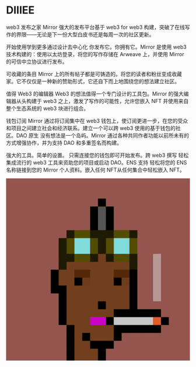# DIIIEE

web3 发布之家
Mirror 强大的发布平台基于 web3 for web3 构建，突破了在线写作的界限——无论是下一份大型白皮书还是每周一次的社区更新。

开始使用学到更多通过设计去中心化
你发布它。你拥有它。Mirror 是使用 web3 技术构建的：使用以太坊登录，将您的写作存储在 Arweave 上，并使用 Mirror 的可信中立协议进行发布。

可收藏的条目
Mirror 上的所有帖子都是可铸造的。将您的读者和粉丝变成收藏家。它不仅仅是一种新的赞助形式，它还自下而上地围绕您的想法建立社区。

值得 Web3 的编辑器
Web3 的想法值得一个专门设计的工具包。Mirror 的强大编辑器从头构建于 web3 之上，激发了写作的可能性，允许您嵌入 NFT 并使用来自整个生态系统的 web3 块进行组合。

钱包订阅
Mirror 通过将订阅集中在 web3 钱包上，使订阅更进一步，在您的受众和项目之间建立社会和经济联系。建立一个可以跨 web3 使用的基于钱包的社区。DAO 原生
没有想法是一个岛屿。Mirror 通过各种共同作者功能以前所未有的方式增强协作，并为支持 DAO 和多重签名而构建。

强大的工具。简单的设置。 只需连接您的钱包即可开始发布。跨 web3 撰写
轻松集成流行的 web3 工具来资助您的项目或启动 DAO。ENS 支持
轻松将您的 ENS 名称链接到您的 Mirror 个人资料。嵌入任何 NFT从任何集合中轻松嵌入 NFT。

![NFT](微信截图_20220902172757.png)


